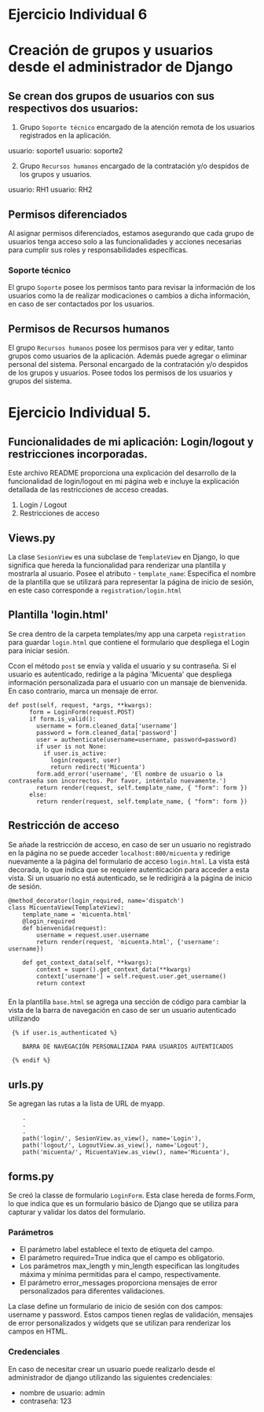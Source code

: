 # Ejercicio Individual 6
# Creación de grupos y usuarios desde el administrador de Django 

## Se crean dos grupos de usuarios con sus respectivos dos usuarios: 

1. Grupo `Soporte técnico` encargado de la atención remota de los usuarios registrados en la aplicación.

usuario: soporte1
usuario: soporte2


2. Grupo `Recursos humanos`  encargado de la contratación y/o despidos de los grupos y usuarios.

usuario:  RH1
usuario: RH2


## Permisos diferenciados

Al asignar permisos diferenciados, estamos asegurando que cada grupo de usuarios tenga acceso solo a las funcionalidades y acciones necesarias para cumplir sus roles y responsabilidades específicas. 

### Soporte técnico

El grupo `Soporte` posee los permisos tanto para revisar la información de los usuarios como la de realizar modicaciones o cambios a dicha información, en caso de ser contactados por los usuarios. 

## Permisos de Recursos humanos

El grupo `Recursos humanos` posee los permisos para ver y editar, tanto grupos como usuarios de la aplicación. Además puede agregar o eliminar personal del sistema. 
Personal encargado de la contratación y/o despidos de los grupos y usuarios. Posee todos los permisos de los usuarios y grupos del sistema.




# Ejercicio Individual 5.
## Funcionalidades de mi aplicación: Login/logout y restricciones incorporadas.

Este archivo README proporciona una explicación del desarrollo de la funcionalidad de login/logout en mi página web e incluye la explicación detallada de las restricciones de acceso creadas. 

1. Login / Logout
2. Restricciones de acceso

## Views.py

La clase `SesionView` es una subclase de `TemplateView` en Django, lo que significa que hereda la funcionalidad para renderizar una plantilla y mostrarla al usuario. 
Posee el atributo - `template_name`: Especifica el nombre de la plantilla que se utilizará para representar la página de inicio de sesión, en este caso corresponde a `registration/login.html`

## Plantilla 'login.html'

Se crea dentro de la carpeta templates/my app una carpeta `registration` para guardar `login.html` que contiene el formulario que despliega el Login para iniciar sesión.

Ccon el método `post` se envía y valida el usuario y su contraseña. Si el usuario es autenticado, redirige a la página 'Micuenta' que despliega información personalizada para el usuario con un mansaje de bienvenida. En caso contrario, marca un mensaje de error.

```
def post(self, request, *args, **kwargs):
      form = LoginForm(request.POST)
      if form.is_valid():
        username = form.cleaned_data['username']
        password = form.cleaned_data['password']
        user = authenticate(username=username, password=password)
        if user is not None:
          if user.is_active:
            login(request, user)
            return redirect('Micuenta')
        form.add_error('username', 'El nombre de usuario o la contraseña son incorrectos. Por favor, inténtalo nuevamente.')
        return render(request, self.template_name, { "form": form })
      else:
        return render(request, self.template_name, { "form": form })

```

## Restricción de acceso

Se añade la restricción de acceso, en caso de ser un usuario no registrado en la página no se puede acceder `localhost:800/micuenta` y redirige nuevamente a la página del formulario de acceso `login.html`.
La vista está decorada, lo que indica que se requiere autenticación para acceder a esta vista. Si un usuario no está autenticado, se le redirigirá a la página de inicio de sesión. 

```
@method_decorator(login_required, name='dispatch')
class MicuentaView(TemplateView):
    template_name = 'micuenta.html'
    @login_required
    def bienvenida(request):
        username = request.user.username
        return render(request, 'micuenta.html', {'username': username})
    
    def get_context_data(self, **kwargs):
        context = super().get_context_data(**kwargs)
        context['username'] = self.request.user.get_username()
        return context

```

### 

En la plantilla `base.html` se agrega una sección de código para cambiar la vista de la barra de navegación en caso de ser un usuario autenticado utilizando

```
 {% if user.is_authenticated %}

    BARRA DE NAVEGACIÓN PERSONALIZADA PARA USUARIOS AUTENTICADOS
    
 {% endif %}
```

## urls.py

Se agregan las rutas a la lista de URL de myapp.

```
    .
    .
    .
    path('login/', SesionView.as_view(), name='Login'),
    path('logout/', LogoutView.as_view(), name='Logout'),
    path('micuenta/', MicuentaView.as_view(), name='Micuenta'),

```

## forms.py

Se creó la classe de formulario `LoginForm`. Esta clase hereda de forms.Form, lo que indica que es un formulario básico de Django que se utiliza para capturar y validar los datos del formulario. 

### Parámetros

- El parámetro label establece el texto de etiqueta del campo. 
- El parámetro required=True indica que el campo es obligatorio. 
- Los parámetros max_length y min_length especifican las longitudes máxima y mínima permitidas para el campo, respectivamente. 
- El parámetro error_messages proporciona mensajes de error personalizados para diferentes validaciones. 

La clase define un formulario de inicio de sesión con dos campos: username y password. Estos campos tienen reglas de validación, mensajes de error personalizados y widgets que se utilizan para renderizar los campos en HTML.
 
 
### Credenciales

En caso de necesitar crear un usuario puede realizarlo desde el administrador de django utilizando las siguientes credenciales:
- nombre de usuario: admin
- contraseña: 123
